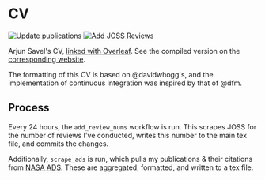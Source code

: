 # CV
[![Update publications](https://github.com/arjunsavel/CV/actions/workflows/update_pubs.yml/badge.svg)](https://github.com/arjunsavel/CV/actions/workflows/update_pubs.yml) [![Add JOSS Reviews](https://github.com/arjunsavel/CV/actions/workflows/add_review_nums.yml/badge.svg)](https://github.com/arjunsavel/CV/actions/workflows/add_review_nums.yml)

Arjun Savel's CV, [linked with Overleaf](https://www.overleaf.com/). See the compiled version on the [corresponding website](https://arjunsavel.github.io/).

The formatting of this CV is based on @davidwhogg's, and the implementation of continuous integration was inspired by that of @dfm.

## Process
Every 24 hours, the `add_review_nums` workflow is run. This scrapes JOSS for the number of reviews I've conducted, writes this number to the main tex file, and commits the changes. 

Additionally, `scrape_ads` is run, which pulls my publications & their citations from [NASA ADS](https://ui.adsabs.harvard.edu/). These are aggregated, formatted, and written to a tex file. 
